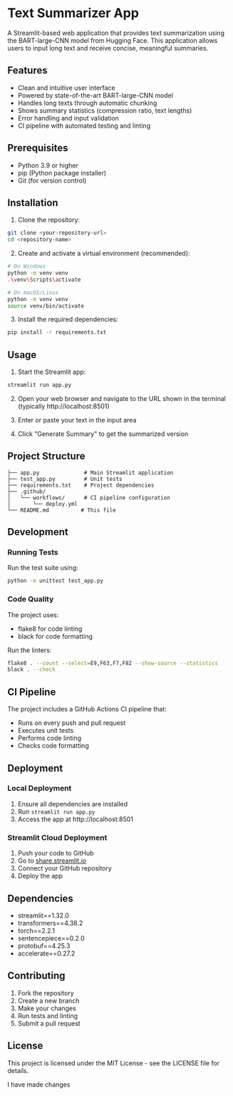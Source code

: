 # Text Summarizer App

A Streamlit-based web application that provides text summarization using the BART-large-CNN model from Hugging Face. This application allows users to input long text and receive concise, meaningful summaries.

## Features

- Clean and intuitive user interface
- Powered by state-of-the-art BART-large-CNN model
- Handles long texts through automatic chunking
- Shows summary statistics (compression ratio, text lengths)
- Error handling and input validation
- CI pipeline with automated testing and linting

## Prerequisites

- Python 3.9 or higher
- pip (Python package installer)
- Git (for version control)

## Installation

1. Clone the repository:
```bash
git clone <your-repository-url>
cd <repository-name>
```

2. Create and activate a virtual environment (recommended):
```bash
# On Windows
python -m venv venv
.\venv\Scripts\activate

# On macOS/Linux
python -m venv venv
source venv/bin/activate
```

3. Install the required dependencies:
```bash
pip install -r requirements.txt
```

## Usage

1. Start the Streamlit app:
```bash
streamlit run app.py
```

2. Open your web browser and navigate to the URL shown in the terminal (typically http://localhost:8501)

3. Enter or paste your text in the input area

4. Click "Generate Summary" to get the summarized version

## Project Structure

```
├── app.py              # Main Streamlit application
├── test_app.py         # Unit tests
├── requirements.txt    # Project dependencies
├── .github/
│   └── workflows/      # CI pipeline configuration
│       └── deploy.yml
└── README.md          # This file
```

## Development

### Running Tests

Run the test suite using:
```bash
python -m unittest test_app.py
```

### Code Quality

The project uses:
- flake8 for code linting
- black for code formatting

Run the linters:
```bash
flake8 . --count --select=E9,F63,F7,F82 --show-source --statistics
black . --check
```

## CI Pipeline

The project includes a GitHub Actions CI pipeline that:
- Runs on every push and pull request
- Executes unit tests
- Performs code linting
- Checks code formatting

## Deployment

### Local Deployment
1. Ensure all dependencies are installed
2. Run `streamlit run app.py`
3. Access the app at http://localhost:8501

### Streamlit Cloud Deployment
1. Push your code to GitHub
2. Go to [share.streamlit.io](https://share.streamlit.io)
3. Connect your GitHub repository
4. Deploy the app

## Dependencies

- streamlit==1.32.0
- transformers==4.38.2
- torch==2.2.1
- sentencepiece==0.2.0
- protobuf==4.25.3
- accelerate==0.27.2

## Contributing

1. Fork the repository
2. Create a new branch
3. Make your changes
4. Run tests and linting
5. Submit a pull request

## License

This project is licensed under the MIT License - see the LICENSE file for details.

I have made changes